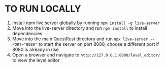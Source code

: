 # TO RUN LOCALLY
1. Install npm live server globally by running `npm install -g live-server`
2. Move into the live-server directory and run `npm install` to install dependencies
3. Move into the main QuestRust directory and run `npx live-server --PORT="8080"` to start the server on port 8080, choose a different port if 8080 is already in use
4. Open a browser and navigate to `http://127.0.0.1:8080/level_editor/` to view the level editor
